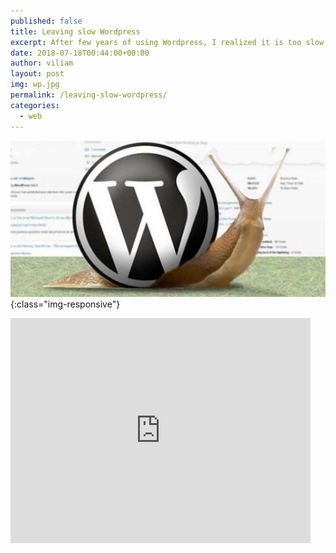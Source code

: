 ```yaml
---
published: false
title: Leaving slow Wordpress
excerpt: After few years of using Wordpress, I realized it is too slow for me. So I moved my blog to much faster solution, called Jekyll.
date: 2018-07-18T00:44:00+00:00
author: viliam
layout: post
img: wp.jpg
permalink: /leaving-slow-wordpress/
categories:
  - web
---
```


![Wordpress is very slow](/images/wpslow.jpg){:class="img-responsive"}
<iframe width="480" height="360" src="https://www.youtube.com/embed/2ET8hsW6xAk" frameborder="0"> </iframe>
